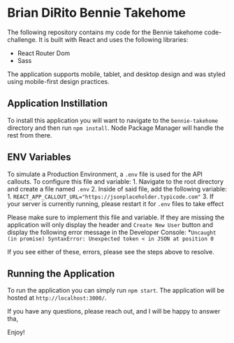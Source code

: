 # Brian DiRito Bennie Takehome

The following repository contains my code for the Bennie takehome code-challenge. It is built with React and uses the following libraries:

* React Router Dom
* Sass

The application supports mobile, tablet, and desktop design and was styled using mobile-first design practices.

## Application Instillation

To install this application you will want to navigate to the `bennie-takehome` directory and then run `npm install`. Node Package Manager will handle the rest from there.

## ENV Variables

To simulate a Production Environment, a `.env` file is used for the API callouts. To configure this file and variable:
    1. Navigate to the root directory and create a file named `.env`
    2. Inside of said file, add the following variable:
          1. `REACT_APP_CALLOUT_URL="https://jsonplaceholder.typicode.com"`
    3. If your server is currently running, please restart it for `.env` files to take effect

Please make sure to implement this file and variable. If they are missing the application will only display the header and `Create New User` button and display the following error message in the Developer Console:
    *`Uncaught (in promise) SyntaxError: Unexpected token < in JSON at position 0`

If you see either of these, errors, please see the steps above to resolve.

## Running the Application

To run the application you can simply run `npm start`. The application will be hosted at `http://localhost:3000/`.

If you have any questions, please reach out, and I will be happy to answer tha,

Enjoy!